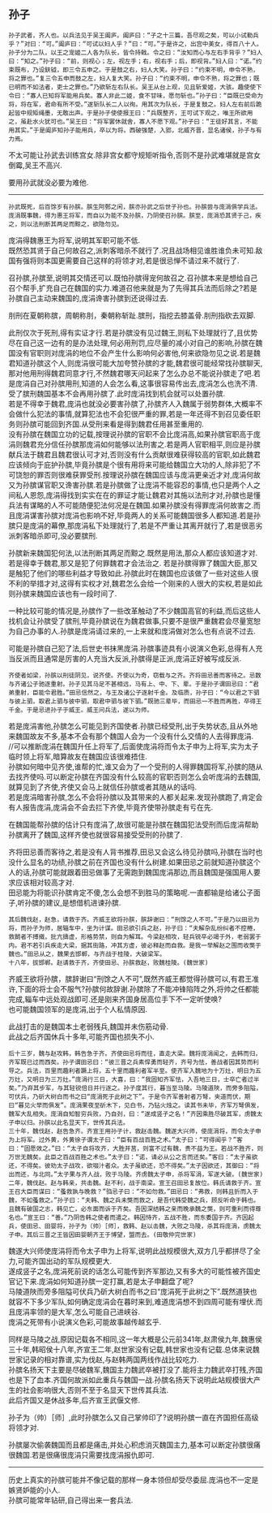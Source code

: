 ## 孙子

```
孙子武者，齐人也。以兵法见于吴王阖庐。阖庐曰：“子之十三篇，吾尽观之矣，可以小试勒兵乎？”对曰：“可。”阖庐曰：“可试以妇人乎？”曰：“可。”于是许之，出宫中美女，得百八十人。孙子分为二队，以王之宠姬二人各为队长，皆令持戟。令之曰：“汝知而心与左右手背乎？”妇人曰：“知之。”孙子曰：“前，则视心；左，视左手；右，视右手；后，即视背。”妇人曰：“诺。”约束既布，乃设鈇钺，即三令五申之。于是鼓之右，妇人大笑。孙子曰：“约束不明，申令不熟，将之罪也。”复三令五申而鼓之左，妇人复大笑。孙子曰：“约束不明，申令不熟，将之罪也；既已明而不如法者，吏士之罪也。”乃欲斩左右队长。吴王从台上观，见且斩爱姬，大骇。趣使使下令曰：“寡人已知将军能用兵矣。寡人非此二姬，食不甘味，愿勿斩也。”孙子曰：“臣既已受命为将，将在军，君命有所不受。”遂斩队长二人以徇。用其次为队长，于是复鼓之。妇人左右前后跪起皆中规矩绳墨，无敢出声。于是孙子使使报王曰：“兵既整齐，王可试下观之，唯王所欲用之，虽赴水火犹可也。”吴王曰：“将军罢休就舍，寡人不愿下观。”孙子曰：“王徒好其言，不能用其实。”于是阖庐知孙子能用兵，卒以为将。西破强楚，入郢，北威齐晋，显名诸侯，孙子与有力焉。
```

不太可能让孙武去训练宫女.除非宫女都守规矩听指令,否则不是孙武难堪就是宫女倒霉,吴王不高兴.

要用孙武就没必要为难他.



------



```
孙武既死，后百馀岁有孙膑。膑生阿鄄之闲，膑亦孙武之后世子孙也。孙膑尝与庞涓俱学兵法。庞涓既事魏，得为惠王将军，而自以为能不及孙膑，乃阴使召孙膑。膑至，庞涓恐其贤于己，疾之，则以法刑断其两足而黥之，欲隐勿见。
```
庞涓得魏惠王为将军,说明其军职可能不低.    
既然恐其贤于自己何故召之,派刺客暗杀不就行了.况且战场相见谁胜谁负未可知.敌国有强将则本国更需要自己这样的将领才对,若是很忌惮不请过来不就行了.

召孙膑,孙膑至,说明其交情还可以.既怕孙膑得宠何故召之.召孙膑本来是想给自己召个帮手,扩充自己在魏国的实力.难道召他来就是为了先得其兵法而后除之?若是孙膑自己主动来魏国的,庞涓谗害孙膑到还说得过去.    

刖刑在夏朝称膑，周朝称刖，秦朝称斩趾.膑刑，指挖去膝盖骨.刖刑指砍去双脚.    

此刑仅次于死刑,得有实证才行.若是孙膑没有见过魏王,则私下处理就行了,且优势尽在自己这一边有的是办法处理,何必用刑罚,应尽量的减小对自己的影响,孙膑在魏国没有官职则对庞涓的地位不会产生什么影响何必害他,何来欲隐勿见之说.若是魏君知道孙膑这个人,则庞涓很可能大加夸赞孙膑的才能,魏君很可能经常找孙膑聊天,那对他用刑得魏君同意才行,不然魏君哪天问起来了怎么办总不能说孙膑走了吧.若是庞涓自己对孙膑用刑,知道的人会怎么看,这事很容易传出去,庞涓怎么也洗不清.    
受了膑刑魏国基本不会再用孙膑了.此时庞涓找到机会就可以处置孙膑.    
若是不得幸于魏君,庞涓也就没必要害孙膑了,孙膑齐人入魏属于弱势群体,大概率不会做什么犯法的事情,就算犯法也不会犯很严重的罪,若是一年还得不到召见委任职务则孙膑可能回到齐国.从受刑来看是得到魏君任用甚至重用的.    
没有孙膑在魏国立功的记载,按理说孙膑的官职不会比庞涓高,如果孙膑官职高于庞涓则魏君充分信任孙膑那庞涓如何能够以法刑害之.若是两人官职相平,则应是孙膑献兵法于魏君且魏君很认可才对,否则没有什么贡献很难获得较高的官职,如此魏君应该倾向于庇护孙膑,毕竟孙膑是个很有用将来可能给魏国立大功的人,除非犯了不可饶恕的罪否则很难获罪受刑.按理说孙膑在魏国应该与庞涓更亲近才对,庞涓何故又为孙膑谋官职又谗害孙膑.若是孙膑做了让庞涓不能容忍的事情,也只是两个人之间私人恩怨,庞涓得找到实实在在的罪证才能让魏君对其施以法刑才对,孙膑也是懂兵法有谋略的人不可能随便犯法何况是在魏国.如果孙膑没有得罪庞涓何故害之.而且庞涓谋害孙膑对庞涓也影响不好,毕竟两人的关系可能魏国很多人都知道.若是孙膑只是庞涓的幕僚,那庞涓私下处理就行了,若是不严重让其离开就行了,若是很恶劣派刺客暗杀即可,没必要膑刑.    

孙膑新来魏国犯何法,以法刑断其两足而黥之.既然是用法,那众人都应该知道才对.若是得幸于魏君,那又是犯了何罪魏君才会法治之.
若是孙膑得罪了魏国大臣,那又是触犯了他们的哪些利益才导致如此.孙膑此时在魏国也应该做了一些对这些人很不利的举措才对,这得有实权才对,魏君怎么会给一个刚来的人很大的实权,若是如此则孙膑来魏国应该也有一段时间了.    

一种比较可能的情况是,孙膑作了一些改革触动了不少魏国高官的利益,而后这些人找机会让孙膑受了膑刑,毕竟孙膑说在为魏君做事,只要不是很严重魏君会尽量宽恕为自己办事的人.孙膑是庞涓请过来的,一上来就和庞涓做对怎么也有点说不过去.    


可能是孙膑自己犯了法,后世史书抹黑庞涓.孙膑事迹具有小说演义色彩,总得有人充当反派而且通常是厉害的人充当大反派,孙膑得是正派,庞涓正好被写成反派.

```
齐使者如梁，孙膑以刑徒阴见，说齐使。齐使以为奇，窃载与之齐。齐将田忌善而客待之。忌数与齐诸公子驰逐重射。孙子见其马足不甚相远，马有上、中、下、辈。于是孙子谓田忌曰：“君弟重射，臣能令君胜。”田忌信然之，与王及诸公子逐射千金。及临质，孙子曰：“今以君之下驷与彼上驷，取君上驷与彼中驷，取君中驷与彼下驷。”既驰三辈毕，而田忌一不胜而再胜，卒得王千金。于是忌进孙子于威王。威王问兵法，遂以为师。
```

若是庞涓害他,孙膑怎么可能见到齐国使者.孙膑已经受刑,出于失势状态,且从外地来魏国故友不多,基本不会有那个魏国人会为一个没有什么交情的人去得罪庞涓.    
//可以推断庞涓在魏国升任上将军了,后面使庞涓将而令太子申为上将军,实为太子临时领上将军,暗算故友在魏国应该很难捂住.    
孙膑如何暗中见齐使,谁帮的忙,谁又会为了一个受刑的人得罪魏国将军,孙膑的随从去找齐使吗.可以断定孙膑在齐国没有什么较高的官职否则怎么会听庞涓的去魏国,就算见到了齐使,齐使又会马上就信任孙膑或者其随从的话吗.    
若是庞涓暗害孙膑,怎么不会将孙膑以及其带来的人都关起来.发现孙膑跑了,肯定会有人报告庞涓,庞涓会不会去拦下齐使,毕竟齐使带孙膑走有亏在先.

在魏国能帮孙膑的估计只有庞涓了,故很可能是孙膑在魏国犯法受刑而后庞涓帮助孙膑离开了魏国,这样齐使也就很容易接受受刑的孙膑了.

齐将田忌善而客待之,若是没有人背书推荐,田忌又会这么待见孙膑吗,孙膑在当时也没什么显名的功绩,孙膑之前在齐国也没有什么树建.如果田忌之前就知道孙膑这个人的话,孙膑可能就跟着田忌做事了无需跑到魏国庞涓那边,而且魏国是强国用人要求应该相对较高才对.    
田忌能为将能识孙膑肯定不傻,怎么会想不到胜马的策略呢.一直都输是给诸公子面子,听孙膑的建议,是想借机进谏孙膑.

```
其后魏伐赵，赵急，请救于齐。齐威王欲将孙膑，膑辞谢曰：“刑馀之人不可。”于是乃以田忌为将，而孙子为师，居辎车中，坐为计谋。田忌欲引兵之赵，孙子曰：“夫解杂乱纷纠者不控棬，救鬬者不搏撠，批亢擣虚，形格势禁，则自为解耳。今梁赵相攻，轻兵锐卒必竭于外，老弱罢于内。君不若引兵疾走大梁，据其街路，冲其方虚，彼必释赵而自救。是我一举解赵之围而收獘于魏也。”田忌从之，魏果去邯郸，与齐战于桂陵，大破梁军。
十八年，拔邯郸。赵请救于齐，齐使田忌、孙膑救赵，败魏桂陵。(魏世家)
```

齐威王欲将孙膑，膑辞谢曰“刑馀之人不可”,既然齐威王都觉得孙膑可以,有君王准许,下面的将士会不服气?孙膑何故辞谢.孙膑除了不能冲锋陷阵之外,将帅之任都能完成,辎车中远处观战即可.还是刚来齐国身居高位手下不一定听使唤?   
也可能魏国领军的是庞涓,出于个人私情原因.    

此战打击的是魏国本土老弱残兵,魏国并未伤筋动骨.    
此战之后齐国休兵十多年,可能齐国也损失不小.


```
后十三岁，魏与赵攻韩，韩告急于齐。齐使田忌将而往，直走大梁。魏将庞涓闻之，去韩而归，齐军既已过而西矣。孙子谓田忌曰：“彼三晋之兵素悍勇而轻齐，齐号为怯，善战者因其势而利导之。兵法，百里而趣利者蹶上将，五十里而趣利者军半至。使齐军入魏地为十万灶，明日为五万灶，又明日为三万灶。”庞涓行三日，大喜，曰：“我固知齐军怯，入吾地三日，士卒亡者过半矣。”乃弃其步军，与其轻锐倍日并行逐之。孙子度其行，暮当至马陵。马陵道陜，而旁多阻隘，可伏兵，乃斫大树白而书之曰“庞涓死于此树之下”。于是令齐军善射者万弩，夹道而伏，期曰“暮见火举而俱发”。庞涓果夜至斫木下，见白书，乃钻火烛之。读其书未毕，齐军万弩俱发，魏军大乱相失。庞涓自知智穷兵败，乃自刭，曰：“遂成竖子之名！”齐因乘胜尽破其军，虏魏太子申以归。孙膑以此名显天下，世传其兵法。
三十年，魏伐赵，赵告急齐。齐宣王用孙子计，救赵击魏。魏遂大兴师，使庞涓将，而令太子申为上将军。过外黄，外黄徐子谓太子曰：“臣有百战百胜之术。”太子曰：“可得闻乎？”客曰：“固愿效之。”曰：“太子自将攻齐，大胜并莒，则富不过有魏，贵不益为王。若战不胜齐，则万世无魏矣。此臣之百战百胜之术也。”太子曰：“诺，请必从公之言而还矣。”客曰：“太子虽欲还，不得矣。彼劝太子战攻，欲啜汁者众。太子虽欲还，恐不得矣。”太子因欲还，其御曰：“将出而还，与北同。”太子果与齐人战，败于马陵。齐虏魏太子申，杀将军涓，军遂大破。(魏世家)
二年，魏伐赵。赵与韩亲，共击魏。赵不利，战于南梁。宣王召田忌复故位。韩氏请救于齐。宣王召大臣而谋曰：“蚤救孰与晚救？”驺忌子曰：“不如勿救。”田忌曰：“弗救，则韩且折而入于魏，不如蚤救之。”孙子曰：“夫韩、魏之兵未獘而救之，是吾代韩受魏之兵，顾反听命于韩也。且魏有破国之志，韩见亡，必东面而诉于齐矣。吾因深结韩之亲而晚承魏之獘，则可重利而得尊名也。”宣王曰：“善。”乃阴告韩之使者而遣之。韩因恃齐，五战不胜，而东委国于齐。齐因起兵，使田忌、田婴将，孙子为（帅）［师］，救韩、赵以击魏，大败之马陵，杀其将庞涓，虏魏太子申。其后三晋之王皆因田婴朝齐王于博望，盟而去。(田敬仲完世家)
```
魏遂大兴师使庞涓将而令太子申为上将军,说明此战规模很大,双方几乎都拼尽了全力,可能齐国出动的军队规模更大.    
遂成竖子之名,庞涓死前说的话怎么可能传到齐军那边,又有多大的可能性被齐国史官记下来.庞涓如何知道孙膑一定打赢,若是太子申翻盘了呢?    
马陵道陜而旁多阻隘可伏兵乃斫大树白而书之曰“庞涓死于此树之下”.既然道狭也就容不下多少军队,如何确定庞涓会在暮时来到,难道庞涓想不到四周可能有埋伏.而且庞涓率领的是大军,怎么可能自己进峡谷.    
庞涓之死带有小说演义色彩,可能故事越传越玄乎.

同样是马陵之战,原因记载各不相同,这一年大概是公元前341年,赵肃侯九年,魏惠侯三十年,韩昭侯十八年,齐宣王二年,赵世家没有记载,韩世家也没有记载.总体来说魏世家记录的相对靠谱,实为伐赵,与赵韩两国两线作战比较吃力.    
孙膑名扬天下主要是尽破魏军,魏国主力魏武卒被打没了.能将主力魏武卒打残,齐国也是下了血本.齐国何故派如此重兵与魏国一战.孙膑名扬天下说明此站规模很大产生的社会影响很大,否则不至于名显天下世传其兵法.    
此后齐国又是休战多年,后齐宣王武偃文修.

孙子为（帅）［师］,此时孙膑怎么又自己掌帅印了?说明孙膑一直在齐国担任高级将领才对.

孙膑屡次偷袭魏国而且都是痛击,并处心积虑消灭魏国主力,基本可以断定孙膑很痛很魏国.若是很痛很庞涓只需要找庞涓报仇即可.

---------
历史上真实的孙膑可能并不像记载的那样一身本领但却受尽委屈.庞涓也不一定是嫉贤妒能的小人.    
孙膑可能常年钻研,自己得出来一套兵法.   